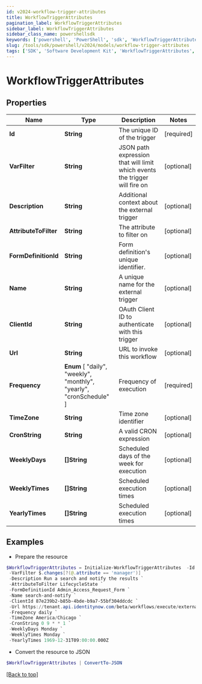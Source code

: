 ```yaml
---
id: v2024-workflow-trigger-attributes
title: WorkflowTriggerAttributes
pagination_label: WorkflowTriggerAttributes
sidebar_label: WorkflowTriggerAttributes
sidebar_class_name: powershellsdk
keywords: ['powershell', 'PowerShell', 'sdk', 'WorkflowTriggerAttributes', 'V2024WorkflowTriggerAttributes'] 
slug: /tools/sdk/powershell/v2024/models/workflow-trigger-attributes
tags: ['SDK', 'Software Development Kit', 'WorkflowTriggerAttributes', 'V2024WorkflowTriggerAttributes']
---
```



# WorkflowTriggerAttributes

## Properties

Name | Type | Description | Notes
------------ | ------------- | ------------- | -------------
**Id** | **String** | The unique ID of the trigger | [required]
**VarFilter** | **String** | JSON path expression that will limit which events the trigger will fire on | [optional] 
**Description** | **String** | Additional context about the external trigger | [optional] 
**AttributeToFilter** | **String** | The attribute to filter on | [optional] 
**FormDefinitionId** | **String** | Form definition's unique identifier. | [optional] 
**Name** | **String** | A unique name for the external trigger | [optional] 
**ClientId** | **String** | OAuth Client ID to authenticate with this trigger | [optional] 
**Url** | **String** | URL to invoke this workflow | [optional] 
**Frequency** |  **Enum** [  "daily",    "weekly",    "monthly",    "yearly",    "cronSchedule" ] | Frequency of execution | [required]
**TimeZone** | **String** | Time zone identifier | [optional] 
**CronString** | **String** | A valid CRON expression | [optional] 
**WeeklyDays** | **[]String** | Scheduled days of the week for execution | [optional] 
**WeeklyTimes** | **[]String** | Scheduled execution times | [optional] 
**YearlyTimes** | **[]String** | Scheduled execution times | [optional] 

## Examples

- Prepare the resource
```powershell
$WorkflowTriggerAttributes = Initialize-WorkflowTriggerAttributes  -Id idn:identity-attributes-changed `
 -VarFilter $.changes[?(@.attribute == 'manager')] `
 -Description Run a search and notify the results `
 -AttributeToFilter LifecycleState `
 -FormDefinitionId Admin_Access_Request_Form `
 -Name search-and-notify `
 -ClientId 87e239b2-b85b-4bde-b9a7-55bf304ddcdc `
 -Url https://tenant.api.identitynow.com/beta/workflows/execute/external/c79e0079-562c-4df5-aa73-60a9e25c916d `
 -Frequency daily `
 -TimeZone America/Chicago `
 -CronString 0 9 * * 1 `
 -WeeklyDays Monday `
 -WeeklyTimes Monday `
 -YearlyTimes 1969-12-31T09:00:00.000Z
```

- Convert the resource to JSON
```powershell
$WorkflowTriggerAttributes | ConvertTo-JSON
```


[[Back to top]](#) 

